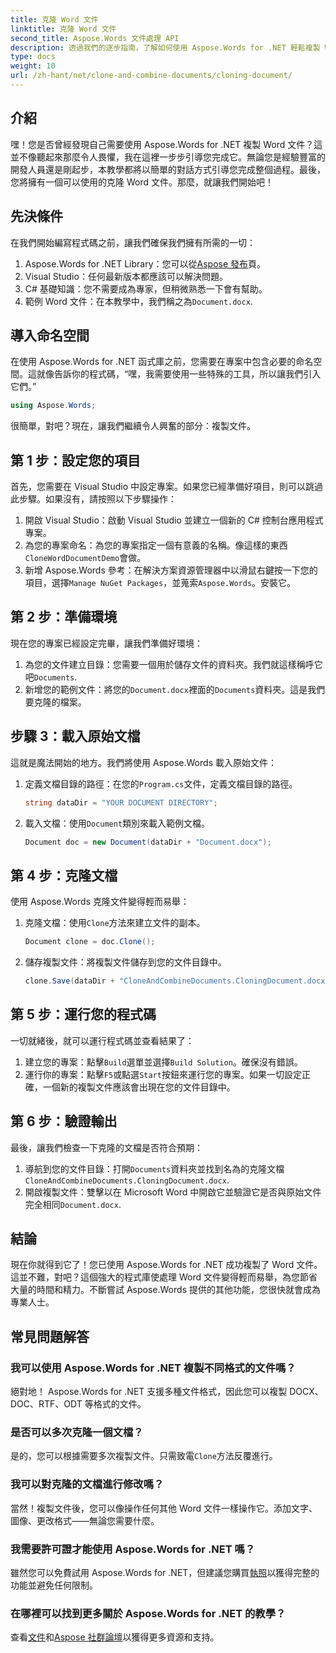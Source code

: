 ```yaml
---
title: 克隆 Word 文件
linktitle: 克隆 Word 文件
second_title: Aspose.Words 文件處理 API
description: 透過我們的逐步指南，了解如何使用 Aspose.Words for .NET 輕鬆複製 Word 文件。非常適合初學者和經驗豐富的開發人員。
type: docs
weight: 10
url: /zh-hant/net/clone-and-combine-documents/cloning-document/
---
```

## 介紹

嘿！您是否曾經發現自己需要使用 Aspose.Words for .NET 複製 Word 文件？這並不像聽起來那麼令人畏懼，我在這裡一步步引導您完成它。無論您是經驗豐富的開發人員還是剛起步，本教學都將以簡單的對話方式引導您完成整個過程。最後，您將擁有一個可以使用的克隆 Word 文件。那麼，就讓我們開始吧！

## 先決條件

在我們開始編寫程式碼之前，讓我們確保我們擁有所需的一切：

1.  Aspose.Words for .NET Library：您可以從[Aspose 發布](https://releases.aspose.com/words/net/)頁。
2. Visual Studio：任何最新版本都應該可以解決問題。
3. C# 基礎知識：您不需要成為專家，但稍微熟悉一下會有幫助。
4. 範例 Word 文件：在本教學中，我們稱之為`Document.docx`.

## 導入命名空間

在使用 Aspose.Words for .NET 函式庫之前，您需要在專案中包含必要的命名空間。這就像告訴你的程式碼，“嘿，我需要使用一些特殊的工具，所以讓我們引入它們。”

```csharp
using Aspose.Words;
```

很簡單，對吧？現在，讓我們繼續令人興奮的部分：複製文件。

## 第 1 步：設定您的項目

首先，您需要在 Visual Studio 中設定專案。如果您已經準備好項目，則可以跳過此步驟。如果沒有，請按照以下步驟操作：

1. 開啟 Visual Studio：啟動 Visual Studio 並建立一個新的 C# 控制台應用程式專案。
2. 為您的專案命名：為您的專案指定一個有意義的名稱。像這樣的東西`CloneWordDocumentDemo`會做。
3. 新增 Aspose.Words 參考：在解決方案資源管理器中以滑鼠右鍵按一下您的項目，選擇`Manage NuGet Packages`，並蒐索`Aspose.Words`。安裝它。

## 第 2 步：準備環境

現在您的專案已經設定完畢，讓我們準備好環境：

1. 為您的文件建立目錄：您需要一個用於儲存文件的資料夾。我們就這樣稱呼它吧`Documents`.
2. 新增您的範例文件：將您的`Document.docx`裡面的`Documents`資料夾。這是我們要克隆的檔案。

## 步驟 3：載入原始文檔

這就是魔法開始的地方。我們將使用 Aspose.Words 載入原始文件：

1. 定義文檔目錄的路徑：在您的`Program.cs`文件，定義文檔目錄的路徑。
   
    ```csharp
    string dataDir = "YOUR DOCUMENT DIRECTORY";
    ```

2. 載入文檔：使用`Document`類別來載入範例文檔。

    ```csharp
    Document doc = new Document(dataDir + "Document.docx");
    ```

## 第 4 步：克隆文檔

使用 Aspose.Words 克隆文件變得輕而易舉：

1. 克隆文檔：使用`Clone`方法來建立文件的副本。

    ```csharp
    Document clone = doc.Clone();
    ```

2. 儲存複製文件：將複製文件儲存到您的文件目錄中。

    ```csharp
    clone.Save(dataDir + "CloneAndCombineDocuments.CloningDocument.docx");
    ```

## 第 5 步：運行您的程式碼

一切就緒後，就可以運行程式碼並查看結果了：

1. 建立您的專案：點擊`Build`選單並選擇`Build Solution`。確保沒有錯誤。
2. 運行你的專案：點擊`F5`或點選`Start`按鈕來運行您的專案。如果一切設定正確，一個新的複製文件應該會出現在您的文件目錄中。

## 第 6 步：驗證輸出

最後，讓我們檢查一下克隆的文檔是否符合預期：

1. 導航到您的文件目錄：打開`Documents`資料夾並找到名為的克隆文檔`CloneAndCombineDocuments.CloningDocument.docx`.
2. 開啟複製文件：雙擊以在 Microsoft Word 中開啟它並驗證它是否與原始文件完全相同`Document.docx`.

## 結論

現在你就得到它了！您已使用 Aspose.Words for .NET 成功複製了 Word 文件。這並不難，對吧？這個強大的程式庫使處理 Word 文件變得輕而易舉，為您節省大量的時間和精力。不斷嘗試 Aspose.Words 提供的其他功能，您很快就會成為專業人士。

## 常見問題解答

### 我可以使用 Aspose.Words for .NET 複製不同格式的文件嗎？

絕對地！ Aspose.Words for .NET 支援多種文件格式，因此您可以複製 DOCX、DOC、RTF、ODT 等格式的文件。

### 是否可以多次克隆一個文檔？

是的，您可以根據需要多次複製文件。只需致電`Clone`方法反覆進行。

### 我可以對克隆的文檔進行修改嗎？

當然！複製文件後，您可以像操作任何其他 Word 文件一樣操作它。添加文字、圖像、更改格式——無論您需要什麼。

### 我需要許可證才能使用 Aspose.Words for .NET 嗎？

雖然您可以免費試用 Aspose.Words for .NET，但建議您購買[執照](https://purchase.aspose.com/buy)以獲得完整的功能並避免任何限制。

### 在哪裡可以找到更多關於 Aspose.Words for .NET 的教學？

查看[文件](https://reference.aspose.com/words/net/)和[Aspose 社群論壇](https://forum.aspose.com/c/words/8)以獲得更多資源和支持。
